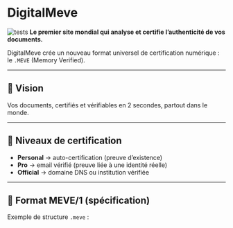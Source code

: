 # DigitalMeve
![tests](https://github.com/BACOUL/digitalmeve/actions/workflows/tests.yml/badge.svg)
**Le premier site mondial qui analyse et certifie l’authenticité de vos documents.**

DigitalMeve crée un nouveau format universel de certification numérique : le `.MEVE` (Memory Verified).

---
## 🚀 Vision

Vos documents, certifiés et vérifiables en 2 secondes, partout dans le monde.

---
## 🔑 Niveaux de certification

- **Personal** → auto-certification (preuve d’existence)
- **Pro** → email vérifié (preuve liée à une identité réelle)
- **Official** → domaine DNS ou institution vérifiée

---
## 📂 Format MEVE/1 (spécification)

Exemple de structure `.meve` :
